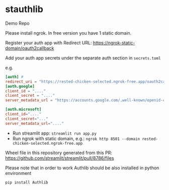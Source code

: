 # stauthlib

Demo Repo

Please install ngrok.
In free version you have 1 static domain.

Register your auth app with Redirect URL: <https://ngrok-static-domain/oauth2callback>

Add your auth app secrets under the separate auth section in `secrets.toml`

e.g.

```toml
[auth] #
redirect_uri = "https://rested-chicken-selected.ngrok-free.app/oauth2callback"
[auth.google]
client_id = "...."
client_secret = "...."
server_metadata_url = "https://accounts.google.com/.well-known/openid-configuration"

[auth.microsoft]
client_id="...."
client_secret="..."
server_metadata_url="...."
```

- Run streamlit app: `streamlit run app.py`
- Run ngrok with static domain, e.g.: `ngrok http 8501 --domain rested-chicken-selected.ngrok-free.app`

Wheel file in this repository generated from this PR: https://github.com/streamlit/streamlit/pull/8786/files

Please note that in order to work Authlib should be also installed in python environment

```bash
pip install Authlib
```
